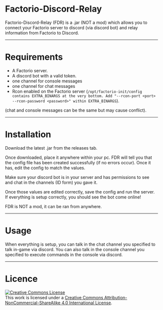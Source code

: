 # Factorio-Discord-Relay
Factorio-Discord-Relay (FDR) is a .jar (NOT a mod) which allows you to connect your Factorio server to discord (via discord bot) and relay information from Factorio to Discord.


---


# Requirements

- A Factorio server.
- A discord bot with a valid token.
- one channel for console messages
- one channel for chat messages
- Rcon enabled on the Factorio server (```/opt/factorio-init/config contains EXTRA_BINARGS at the very bottom. Add "--rcon-port <port> --rcon-password <password>" within EXTRA_BINARGS```).

(chat and console messages can be the same but may cause conflict).


---


# Installation

Download the latest .jar from the releases tab.

Once downloaded, place it anywhere within your pc. FDR will tell you that the config file has been created successfully (if no errors occur). Once it has, edit the config to match the values.

Make sure your discord bot is in your server and has permissions to see and chat in the channels (ID form) you gave it.

Once those values are edited correctly, save the config and run the server. If everything is setup correctly, you should see the bot come online!


FDR is NOT a mod, it can be ran from anywhere.


---


# Usage

When everything is setup, you can talk in the chat channel you specified to talk in-game via discord.
You can also talk in the console channel you specified to execute commands in the console via discord.


---


# Licence


<a rel="license" href="http://creativecommons.org/licenses/by-nc-sa/4.0/"><img alt="Creative Commons License" style="border-width:0" src="https://i.creativecommons.org/l/by-nc-sa/4.0/88x31.png" /></a><br />This work is licensed under a <a rel="license" href="http://creativecommons.org/licenses/by-nc-sa/4.0/">Creative Commons Attribution-NonCommercial-ShareAlike 4.0 International License</a>.
